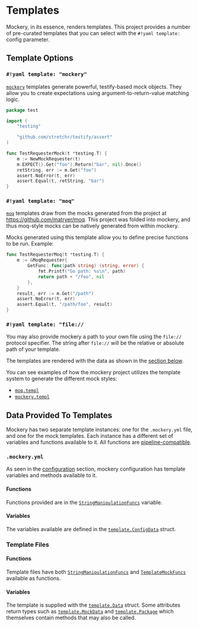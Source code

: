 Templates
=========

Mockery, in its essence, renders templates. This project provides a number of pre-curated
templates that you can select with the `#!yaml template:` config parameter.

## Template Options

### `#!yaml template: "mockery"`

[`mockery`](template-mockery.md) templates generate powerful, testify-based mock objects. They allow you to create expectations using argument-to-return-value matching logic.

```go
package test

import (
    "testing"

    "github.com/stretchr/testify/assert"
)

func TestRequesterMock(t *testing.T) {
    m := NewMockRequester(t)
    m.EXPECT().Get("foo").Return("bar", nil).Once()
    retString, err := m.Get("foo")
    assert.NoError(t, err)
    assert.Equal(t, retString, "bar")
}
```

### `#!yaml template: "moq"`

[`moq`](template-moq.md) templates draw from the mocks generated from the project at https://github.com/matryer/moq. This project was folded into mockery, and thus moq-style mocks can be natively generated from within mockery.

Mocks generated using this template allow you to define precise functions to be run. Example:

```go
func TestRequesterMoq(t *testing.T) {
    m := &MoqRequester{
        GetFunc: func(path string) (string, error) {
            fmt.Printf("Go path: %s\n", path)
            return path + "/foo", nil
        },
    }
    result, err := m.Get("/path")
    assert.NoError(t, err)
    assert.Equal(t, "/path/foo", result)
}
```

### `#!yaml template: "file://`

You may also provide mockery a path to your own file using the `file://` protocol specifier. The string after `file://` will be the relative or absolute path of your template.

The templates are rendered with the data as shown in the [section below](#template-files).

You can see examples of how the mockery project utilizes the template system to generate the different mock styles:

- [`moq.templ`](https://github.com/vektra/mockery/blob/v3/internal/moq.templ)
- [`mockery.templ`](https://github.com/vektra/mockery/blob/v3/internal/mockery.templ)

## Data Provided To Templates

Mockery has two separate template instances: one for the `.mockery.yml` file, and one for the mock templates. Each instance has a different set of variables and functions available to it. All functions are [pipeline-compatible](https://pkg.go.dev/text/template#hdr-Pipelines).

### `.mockery.yml`

As seen in the [configuration](configuration.md) section, mockery configuration has template variables and methods available to it.

#### Functions

Functions provided are in the [`StringManipulationFuncs`](https://pkg.go.dev/github.com/vektra/mockery/v3/template#pkg-variables) variable.

#### Variables

The variables available are defined in the [`template.ConfigData`](https://pkg.go.dev/github.com/vektra/mockery/v3/template#ConfigData) struct.


### Template Files

#### Functions

Template files have both [`StringManipulationFuncs`](https://pkg.go.dev/github.com/vektra/mockery/v3/template#pkg-variables) and [`TemplateMockFuncs`](https://pkg.go.dev/github.com/vektra/mockery/v3@v3.0.0-alpha.10/template#pkg-variables) available as functions.

#### Variables

The template is supplied with the [`template.Data`](https://pkg.go.dev/github.com/vektra/mockery/v3/template#Data) struct. Some attributes return types such as [`template.MockData`](https://pkg.go.dev/github.com/vektra/mockery/v3@v3.0.0-alpha.10/template#MockData) and [`template.Package`](https://pkg.go.dev/github.com/vektra/mockery/v3/template#Package) which themselves contain methods that may also be called.
